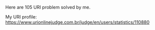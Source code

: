 Here are 105 URI problem solved by me.

My URI profile: https://www.urionlinejudge.com.br/judge/en/users/statistics/110880
